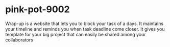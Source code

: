 # pink-pot-9002

Wrap-up is a website that lets you to block your task of a days. It maintains your timeline and reminds you when task deadline come closer.
It gives you template for your big project that can easily be shared among your collaborators

